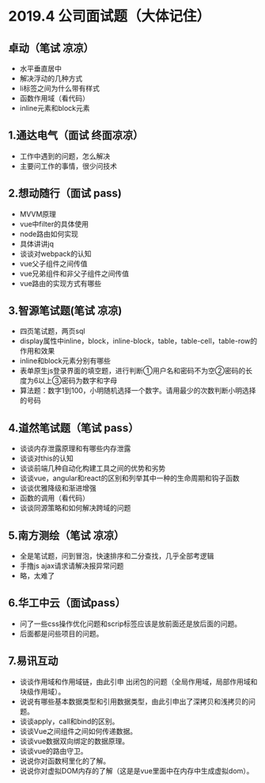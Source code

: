 # 2019.4 公司面试题（大体记住）
## 卓动（笔试 凉凉）
* 水平垂直居中
* 解决浮动的几种方式
* li标签之间为什么带有样式
* 函数作用域（看代码）
* inline元素和block元素
## 1.通达电气（面试 终面凉凉）
* 工作中遇到的问题，怎么解决
* 主要问工作的事情，很少问技术
## 2.想动随行（面试 pass)
* MVVM原理
* vue中filter的具体使用
* node路由如何实现
* 具体讲讲jq
* 谈谈对webpack的认知
* vue父子组件之间传值
* vue兄弟组件和非父子组件之间传值
* vue路由的实现方式有哪些
## 3.智源笔试题(笔试 凉凉)
* 四页笔试题，两页sql
* display属性中inline，block，inline-block，table，table-cell，table-row的作用和效果
* inline和block元素分别有哪些
* 表单原生js登录界面的填空题，进行判断①用户名和密码不为空②密码的长度为6以上③密码为数字和字母
* 算法题：数字1到100，小明随机选择一个数字。请用最少的次数判断小明选择的号码
## 4.道然笔试题（笔试 pass）
* 谈谈内存泄露原理和有哪些内存泄露
* 谈谈对this的认知
* 谈谈前端几种自动化构建工具之间的优势和劣势
* 谈谈vue，angular和react的区别和列举其中一种的生命周期和钩子函数
* 谈谈优雅降级和渐进增强
* 函数的调用（看代码）
* 谈谈同源策略和如何解决跨域的问题
## 5.南方测绘（笔试 凉凉）
* 全是笔试题，问到冒泡，快速排序和二分查找，几乎全部考逻辑
* 手撸js ajax请求请解决报异常问题
* 略，太难了
## 6.华工中云（面试pass）
* 问了一些css操作优化问题和scrip标签应该是放前面还是放后面的问题。
* 后面都是问些项目的问题。
## 7.易讯互动
* 谈谈作用域和作用域链，由此引申 出闭包的问题（全局作用域，局部作用域和块级作用域）。
* 说说有哪些基本数据类型和引用数据类型，由此引申出了深拷贝和浅拷贝的问题。
* 谈谈apply，call和bind的区别。
* 谈谈Vue之间组件之间如何传递数据。
* 谈谈vue数据双向绑定的数据原理。
* 谈谈vue的路由守卫。
* 说说你对函数柯里化的了解。
* 说说你对虚拟DOM内存的了解（这是是vue里面中在内存中生成虚拟dom）。


